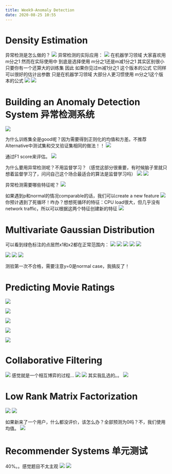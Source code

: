 ```yaml
---
title: Week9-Anomaly Detection
date: 2020-08-25 10:55
---
```


# Density Estimation
异常检测是怎么做的？
![](./_image/2020-08/2020-08-25-11-01-26.png?r=52)
异常检测的实际应用：
![](./_image/2020-08/2020-08-25-11-08-03.png?r=51)
在机器学习领域 大家喜欢用m分之1 然而在实际使用中 到底是选择使用 m分之1还是m减1分之1 其实区别很小 只要你有一个还算大的训练集 
因此 如果你见过m减1分之1 这个版本的公式 它同样可以很好的估计出参数 只是在机器学习领域 大部分人更习惯使用 m分之1这个版本的公式
![](./_image/2020-08/2020-08-25-11-15-58.png?r=63)
![](./_image/2020-08/2020-08-25-11-28-07.png?r=62)

# Building an Anomaly Detection System 异常检测系统
![](./_image/2020-08/2020-08-26-20-48-32.png)

为什么训练集全是good呢？因为需要得到正则化的均值和方差。不推荐Alternative中测试集和交叉验证集相同的做法！！
![](./_image/2020-08/2020-08-26-20-53-19.png)

通过F1 score来评估。
![](./_image/2020-08/2020-08-26-20-57-57.png)

为什么要用异常检测呢？不用监督学习？（感觉这部分很重要，有时候脑子里就只想着监督学习了，问问自己这个场合最适合的算法是监督学习吗）
![](./_image/2020-08/2020-08-26-21-09-44.png)
![](./_image/2020-08/2020-08-26-21-12-08.png)

异常检测需要哪些特征呢？
![](./_image/2020-08/2020-08-26-21-17-16.png)

如果遇到p和normal的情况comparable的话，我们可以create a new feature
![](./_image/2020-08/2020-08-26-21-28-20.png)
你预计遇到了死循环！咋办？想想死循环的特征：CPU load很大，但几乎没有network traffic，所以可以根据这两个特征创建新的特征
![](./_image/2020-08/2020-08-26-21-30-21.png)

# Multivariate Gaussian Distribution
可以看到绿色标注的点居然x1和x2都在正常范围内：
![](./_image/2020-08/2020-08-26-21-36-48.png)
![](./_image/2020-08/2020-08-26-21-39-00.png)
![](./_image/2020-08/2020-08-26-21-40-50.png)
![](./_image/2020-08/2020-08-26-21-41-47.png)
![](./_image/2020-08/2020-08-26-21-42-04.png)

![](./_image/2020-08/2020-08-26-21-45-19.png)
![](./_image/2020-08/2020-08-26-21-47-35.png)
![](./_image/2020-08/2020-08-26-21-50-52.png)

测验第一次不合格，需要注意y=0是normal case，我搞反了！

# Predicting Movie Ratings
![](./_image/2020-08/2020-08-26-22-33-34.png)

![](./_image/2020-08/2020-08-26-22-38-15.png)

![](./_image/2020-08/2020-08-26-22-43-20.png)

![](./_image/2020-08/2020-08-26-22-47-01.png)

![](./_image/2020-08/2020-08-26-22-48-03.png)

# Collaborative Filtering
![](./_image/2020-08/2020-08-26-22-53-56.png)
感觉就是一个相互博弈的过程...
![](./_image/2020-08/2020-08-26-22-55-51.png)
![](./_image/2020-08/2020-08-26-23-00-28.png)
其实我乱选的。。
![](./_image/2020-08/2020-08-26-23-01-49.png)

# Low Rank Matrix Factorization
![](./_image/2020-08/2020-08-26-23-07-49.png)
![](./_image/2020-08/2020-08-26-23-10-22.png)

如果新来了一个用户，什么都没评价，该怎么办？全部预测为0吗？不，我们使用均值。
![](./_image/2020-08/2020-08-26-23-58-47.png)

# Recommender Systems 单元测试
40%。。感觉题目不太主观
![](./_image/2020-08/2020-08-27-00-19-02.png)
![](./_image/2020-08/2020-08-27-00-21-56.png)














